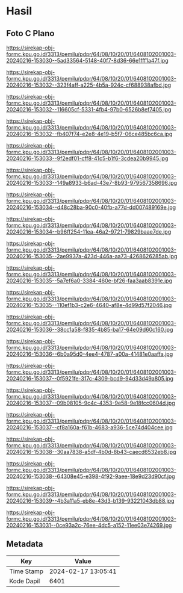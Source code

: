 # Hasil

## Foto C Plano

https://sirekap-obj-formc.kpu.go.id/3313/pemilu/pdpr/64/08/10/20/01/6408102001003-20240216-153030--5ad33564-5148-40f7-8d36-66e1fff1a47f.jpg

https://sirekap-obj-formc.kpu.go.id/3313/pemilu/pdpr/64/08/10/20/01/6408102001003-20240216-153032--323f4aff-a225-4b5a-924c-cf688938afbd.jpg

https://sirekap-obj-formc.kpu.go.id/3313/pemilu/pdpr/64/08/10/20/01/6408102001003-20240216-153032--116605cf-5331-4fb4-97b0-6526b8ef7405.jpg

https://sirekap-obj-formc.kpu.go.id/3313/pemilu/pdpr/64/08/10/20/01/6408102001003-20240216-153032--fb407f74-e2e8-4e19-b5f7-06ce485bc6ca.jpg

https://sirekap-obj-formc.kpu.go.id/3313/pemilu/pdpr/64/08/10/20/01/6408102001003-20240216-153033--9f2edf01-cff8-41c5-b1f6-3cdea20b9945.jpg

https://sirekap-obj-formc.kpu.go.id/3313/pemilu/pdpr/64/08/10/20/01/6408102001003-20240216-153033--149a8933-b6ad-43e7-8b93-979567358696.jpg

https://sirekap-obj-formc.kpu.go.id/3313/pemilu/pdpr/64/08/10/20/01/6408102001003-20240216-153034--d48c28ba-90c0-40fb-a77d-dd007489169e.jpg

https://sirekap-obj-formc.kpu.go.id/3313/pemilu/pdpr/64/08/10/20/01/6408102001003-20240216-153034--b96ff254-11ea-46a2-9721-79829baae7de.jpg

https://sirekap-obj-formc.kpu.go.id/3313/pemilu/pdpr/64/08/10/20/01/6408102001003-20240216-153035--2ae9937a-423d-446a-aa73-4268626285ab.jpg

https://sirekap-obj-formc.kpu.go.id/3313/pemilu/pdpr/64/08/10/20/01/6408102001003-20240216-153035--5a7ef6a0-3384-460e-bf26-faa3aab8391e.jpg

https://sirekap-obj-formc.kpu.go.id/3313/pemilu/pdpr/64/08/10/20/01/6408102001003-20240216-153035--110ef1b3-c2e6-4640-af8e-4d99d57f2046.jpg

https://sirekap-obj-formc.kpu.go.id/3313/pemilu/pdpr/64/08/10/20/01/6408102001003-20240216-153036--38cc1a58-f835-4b85-ba17-64e09d60c160.jpg

https://sirekap-obj-formc.kpu.go.id/3313/pemilu/pdpr/64/08/10/20/01/6408102001003-20240216-153036--6b0a95d0-4ee4-4787-a00a-41481e0aaffa.jpg

https://sirekap-obj-formc.kpu.go.id/3313/pemilu/pdpr/64/08/10/20/01/6408102001003-20240216-153037--0f5921fe-317c-4309-bcd9-94d33d49a805.jpg

https://sirekap-obj-formc.kpu.go.id/3313/pemilu/pdpr/64/08/10/20/01/6408102001003-20240216-153037--09b08105-9c4c-4353-9e58-9e18fcc0604d.jpg

https://sirekap-obj-formc.kpu.go.id/3313/pemilu/pdpr/64/08/10/20/01/6408102001003-20240216-153037--cf8a160a-f61b-4683-a936-5ce74d404cee.jpg

https://sirekap-obj-formc.kpu.go.id/3313/pemilu/pdpr/64/08/10/20/01/6408102001003-20240216-153038--30aa7838-a5df-4b0d-8b43-caecd6532eb8.jpg

https://sirekap-obj-formc.kpu.go.id/3313/pemilu/pdpr/64/08/10/20/01/6408102001003-20240216-153038--64308e45-e398-4f92-9aee-18e9d23d90cf.jpg

https://sirekap-obj-formc.kpu.go.id/3313/pemilu/pdpr/64/08/10/20/01/6408102001003-20240216-153039--4b3a11a5-eb8e-43d3-b139-93221043db88.jpg

https://sirekap-obj-formc.kpu.go.id/3313/pemilu/pdpr/64/08/10/20/01/6408102001003-20240216-153031--0ce93a2c-76ee-4dc5-a152-11ee03e74269.jpg


## Metadata

| Key        | Value               |
| ---------- | ------------------- |
| Time Stamp | 2024-02-17 13:05:41 |
| Kode Dapil | 6401                |



